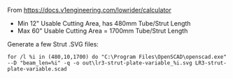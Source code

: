 

From https://docs.v1engineering.com/lowrider/calculator
- Min 12" Usable Cutting Area, has 480mm Tube/Strut Length
- Max 60" Usable Cutting Area = 1700mm Tube/Strut Length 

Generate a few Strut .SVG files:
```
for /l %i in (480,10,1700) do "C:\Program Files\OpenSCAD\openscad.exe" --D "beam_len=%i" -q -o out\lr3-strut-plate-variable_%i.svg LR3-strut-plate-variable.scad
```
